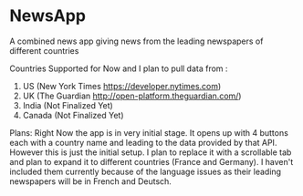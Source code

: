 # NewsApp
A combined news app giving news from the leading newspapers of different countries

Countries Supported for Now and I plan to pull data from :

1. US (New York Times https://developer.nytimes.com)
2. UK (The Guardian http://open-platform.theguardian.com/)
3. India (Not Finalized Yet)
4. Canada (Not Finalized Yet)


Plans: Right Now the app is in very initial stage. It opens up with 4 buttons each 
with a country name and leading to the data provided by that API. However this is 
just the initial setup. I plan to replace it with a scrollable tab and plan to expand it
to different countries (France and Germany). I haven't included them currently because of 
the language issues as their leading newspapers will be in French and Deutsch.
